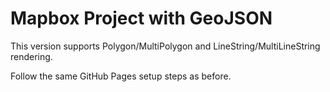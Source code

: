 # Mapbox Project with GeoJSON

This version supports Polygon/MultiPolygon and LineString/MultiLineString rendering.

Follow the same GitHub Pages setup steps as before.
